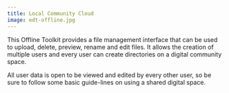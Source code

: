 ```yaml
---
title: Local Community Cloud
image: edt-offline.jpg
---
```


This Offline Toolkit provides a file management interface that can be used to upload, delete, preview, rename and edit files. It allows the creation of multiple users and every user can create directories on a digital community space.

All user data is open to be viewed and edited by every other user, so be sure to follow some basic guide-lines on using a shared digital space.

<app-button :color="true" link="/storing-sharing" target="_self" text="Get started"></app-button>
